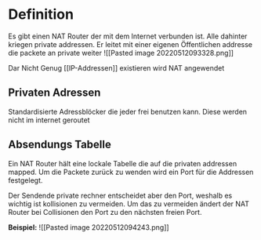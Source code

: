 # Definition
Es gibt einen NAT Router der mit dem Internet verbunden ist. Alle dahinter kriegen private addressen. Er leitet mit einer eigenen Öffentlichen addresse die packete an private weiter
![[Pasted image 20220512093328.png]]


Dar Nicht Genug [[IP-Addressen]] existieren wird NAT angewendet

## Privaten Adressen 
Standardisierte Adressblöcker die jeder frei benutzen kann. Diese werden nicht im internet geroutet

## Absendungs Tabelle
Ein NAT Router hält eine lockale Tabelle die auf die privaten addressen mapped. Um die Packete zurück zu wenden wird ein Port für die Addressen festgelegt. 

Der Sendende private rechner entscheidet aber den Port, weshalb es wichtig ist kollisionen zu vermeiden. Um das zu vermeiden ändert der NAT Router bei Collisionen den Port zu den nächsten freien Port.

**Beispiel:**
![[Pasted image 20220512094243.png]]
